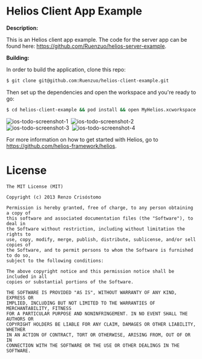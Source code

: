 Helios Client App Example
=========================

__Description:__

This is an Helios client app example. The code for the server app can be found here: https://github.com/Ruenzuo/helios-server-example.

__Building:__

In order to build the application, clone this repo:

```sh
$ git clone git@github.com:Ruenzuo/helios-client-example.git
```

Then set up the dependencies and open the workspace and you're ready to go:

```sh
$ cd helios-client-example && pod install && open MyHelios.xcworkspace
```

![ios-todo-screenshot-1](https://dl.dropboxusercontent.com/u/99114459/ios-todo-screenshot-1.PNG)&nbsp;
![ios-todo-screenshot-2](https://dl.dropboxusercontent.com/u/99114459/ios-todo-screenshot-2.PNG)
![ios-todo-screenshot-3](https://dl.dropboxusercontent.com/u/99114459/ios-todo-screenshot-3.PNG)&nbsp;
![ios-todo-screenshot-4](https://dl.dropboxusercontent.com/u/99114459/ios-todo-screenshot-4.PNG)

For more information on how to get started with Helios, go to https://github.com/helios-framework/helios.

License
=======

    The MIT License (MIT)

    Copyright (c) 2013 Renzo Crisóstomo

    Permission is hereby granted, free of charge, to any person obtaining a copy of
    this software and associated documentation files (the "Software"), to deal in
    the Software without restriction, including without limitation the rights to
    use, copy, modify, merge, publish, distribute, sublicense, and/or sell copies of
    the Software, and to permit persons to whom the Software is furnished to do so,
    subject to the following conditions:

    The above copyright notice and this permission notice shall be included in all
    copies or substantial portions of the Software.

    THE SOFTWARE IS PROVIDED "AS IS", WITHOUT WARRANTY OF ANY KIND, EXPRESS OR
    IMPLIED, INCLUDING BUT NOT LIMITED TO THE WARRANTIES OF MERCHANTABILITY, FITNESS
    FOR A PARTICULAR PURPOSE AND NONINFRINGEMENT. IN NO EVENT SHALL THE AUTHORS OR
    COPYRIGHT HOLDERS BE LIABLE FOR ANY CLAIM, DAMAGES OR OTHER LIABILITY, WHETHER
    IN AN ACTION OF CONTRACT, TORT OR OTHERWISE, ARISING FROM, OUT OF OR IN
    CONNECTION WITH THE SOFTWARE OR THE USE OR OTHER DEALINGS IN THE SOFTWARE.
